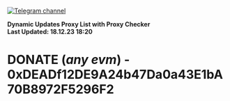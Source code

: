 [![Telegram channel](https://img.shields.io/endpoint?url=https://runkit.io/damiankrawczyk/telegram-badge/branches/master?url=https://t.me/n4z4v0d)](https://t.me/n4z4v0d) 

**Dynamic Updates Proxy List with Proxy Checker**  
**Last Updated: 18.12.23 18:20**

# DONATE (_any evm_) - 0xDEADf12DE9A24b47Da0a43E1bA70B8972F5296F2
